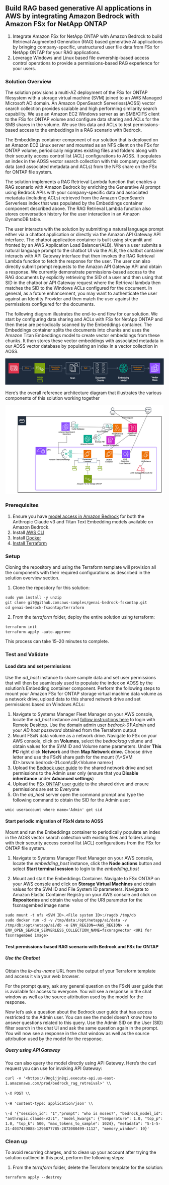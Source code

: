 ## Build RAG based generative AI applications in AWS by integrating Amazon Bedrock with Amazon FSx for NetApp ONTAP

1. Integrate Amazon FSx for NetApp ONTAP with Amazon Bedrock to build Retrieval Augmented Generation (RAG) based generative AI applications by bringing company-specific, unstructured user file data from FSx for NetApp ONTAP for your RAG applications.
2. Leverage Windows and Linux based file ownership-based access control operations to provide a permissions-based RAG experience for your users.

### Solution Overview

The solution provisions a multi-AZ deployment of the FSx for ONTAP filesystem with a storage virtual machine (SVM) joined to an AWS Managed Microsoft AD domain. An Amazon OpenSearch Serverless(AOSS) vector search collection provides scalable and high performing similarity search capability. We use an Amazon EC2 Windows server as an SMB/CIFS client to the FSx for ONTAP volume and configure data sharing and ACLs for the SMB shares in the volume. We use this data and ACLs to test permissions-based access to the embeddings in a RAG scenario with Bedrock.

The Embeddings container component of our solution that is deployed on an Amazon EC2 Linux server and mounted as an NFS client on the FSx for ONTAP volume, periodically migrates existing files and folders along with their security access control list (ACL) configurations to AOSS. It populates an index in the AOSS vector search collection with this company specific data (and associated metadata and ACLs) from the NFS share on the FSx for ONTAP file system.

The solution implements a RAG Retrieval Lambda function that enables a RAG scenario with Amazon Bedrock by enriching the Generative AI prompt using Bedrock APIs with your company-specific data and associated metadata (including ACLs) retrieved from the Amazon OpenSearch Serverless index that was populated by the Embeddings container component described above. The RAG Retrieval Lambda function also stores conversation history for the user interaction in an Amazon DynamoDB table.

The user interacts with the solution by submitting a natural language prompt either via a chatbot application or directly via the Amazon API Gateway API interface. The chatbot application container is built using streamlit and fronted by an AWS Application Load Balancer(ALB). When a user submits a natural language prompt to the chatbot UI via the ALB, the chatbot container interacts with API Gateway interface that then invokes the RAG Retrieval Lambda function to fetch the response for the user. The user can also directly submit prompt requests to the Amazon API Gateway API and obtain a response. We currently demonstrate permissions-based access to the RAG documents by explicitly retrieving the SID of a user and then using that SID in the chatbot or API Gateway request where the Retrieval lambda then matches the SID to the Windows ACLs configured for the document. In general, as a future enhancement, you may want to authenticate the user against an Identity Provider and then match the user against the permissions configured for the documents.

The following diagram illustrates the end-to-end flow for our solution. We start by configuring data sharing and ACLs with FSx for NetApp ONTAP and then these are periodically scanned by the Embeddings container. The Embeddings container splits the documents into chunks and uses the Amazon Titan Embeddings model to create vector embeddings from these chunks. It then stores these vector embeddings with associated metadata in our AOSS vector database by populating an index in a vector collection in AOSS.

![Embedding Flow](/images/flow-arch.png)

Here’s the overall reference architecture diagram that illustrates the various components of this solution working together

![Reference Architecture](/images/solution-arch.png)

### Prerequisites

1. Ensure you have [model access in Amazon Bedrock](https://docs.aws.amazon.com/bedrock/latest/userguide/model-access.html) for both the Anthropic Claude v3 and Titan Text Embedding models available on Amazon Bedrock.
2. Install [AWS CLI](https://aws.amazon.com/cli)
3. Install [Docker](https://docs.docker.com/engine/install/)
4. [Install Terraform](https://learn.hashicorp.com/tutorials/terraform/install-cli)

### Setup

Cloning the repository and using the Terraform template will provision all the components with their required configurations as described in the solution overview section.

1. Clone the repository for this solution:
```
sudo yum install -y unzip
git clone git@github.com:aws-samples/genai-bedrock-fsxontap.git
cd genai-bedrock-fsxontap/terraform
```
2. From the _terraform_ folder, deploy the entire solution using terraform:
```
terraform init
terraform apply -auto-approve
```
This process can take 15–20 minutes to complete.

### Test and Validate

#### Load data and set permissions

Use the _ad_host_ instance to share sample data and set user permissions that will then be seamlessly used to populate the index on AOSS by the solution’s Embedding container component. Perform the following steps to mount your Amazon FSx for ONTAP storage virtual machine data volume as a network drive, upload data to this shared network drive and set permissions based on Windows ACLs:

1. Navigate to Systems Manager Fleet Manager on your AWS console, locate the  _ad_host_ instance and [follow instructions here](https://docs.aws.amazon.com/systems-manager/latest/userguide/fleet-rdp.html#fleet-rdp-connect-to-node) to login with Remote Desktop. Use the domain admin user _bedrock-01\\Admin_ and your _AD host password_ obtained from the Terraform output
2. Mount FSxN data volume as a network drive. Navigate to FSx on your AWS console, click on **Volumes**, select the *bedrockrag* volume and obtain values for the SVM ID and Volume name parameters. Under **This PC** right click **Network** and then **Map Network drive.** Choose drive letter and use the FSxN share path for the mount (\\\\&lt;SVM ID&gt;.brsvm.bedrock-01.com\\c$\\&lt;Volume name&gt;)
3. Upload the [Bedrock user guide](https://docs.aws.amazon.com/pdfs/bedrock/latest/userguide/bedrock-ug.pdf) to the shared network drive and set permissions to the Admin user only (ensure that you **Disable inheritance** under **Advanced settings**)
4. Upload the [FSx ONTAP user guide](https://docs.aws.amazon.com/pdfs/fsx/latest/ONTAPGuide/ONTAPGuide.pdf#getting-started) to the shared drive and ensure permissions are set to Everyone
5. On the _ad_host_ server open the command prompt and type the following command to obtain the SID for the Admin user:
```
wmic useraccount where name='Admin' get sid
```

#### Start periodic migration of FSxN data to AOSS

Mount and run the Embeddings container to periodically populate an index in the AOSS vector search collection with existing files and folders along with their security access control list (ACL) configurations from the FSx for ONTAP file system.

1. Navigate to Systems Manager Fleet Manager on your AWS console, locate the  _embedding_host_ instance, click the **Node actions** button and select **Start terminal session** to login to the _embedding_host_

2. Mount and start the Embeddings Container. Navigate to FSx ONTAP on your AWS console and click on **Storage Virtual Machines** and obtain values for the SVM ID and File System ID parameters. Navigate to Amazon Elastic Container Registry on your AWS console and click on **Repositories** and obtain the value of the URI parameter for the fsxnragembed image name

```
sudo mount -t nfs <SVM ID>.<File system ID>:/ragdb /tmp/db
sudo docker run -d -v /tmp/data:/opt/netapp/ai/data -v /tmp/db:/opt/netapp/ai/db -e ENV_REGION=<AWS_REGION> -e ENV_OPEN_SEARCH_SERVERLESS_COLLECTION_NAME=fsxnragvector <URI for fsxnragembed image>
```
#### Test permissions-based RAG scenario with Bedrock and FSx for ONTAP

##### Use the Chatbot

Obtain the _lb-dns-name_ URL from the output of your Terraform template and access it via your web browser.

For the prompt query, ask any general question on the FSxN user guide that is available for access to everyone. You will see a response in the chat window as well as the source attribution used by the model for the response.

Now let’s ask a question about the Bedrock user guide that has access restricted to the Admin user. You can see the model doesn’t know how to answer questions related to this query. Use the Admin SID on the User (SID) filter search in the chat UI and ask the same question again in the prompt. You will now see a response in the chat window as well as the source attribution used by the model for the response.

##### Query using API Gateway

You can also query the model directly using API Gateway. Here’s the curl request you can use for invoking API Gateway:
```
curl -v '<https://9ng1jjn8qi.execute-api.us-east-1.amazonaws.com/prod/bedrock_rag_retreival>' \\

\-X POST \\

\-H 'content-type: application/json' \\

\-d '{"session_id": "1","prompt": "who is moses?", "bedrock_model_id": "anthropic.claude-v2:1", "model_kwargs": {"temperature": 1.0, "top_p": 1.0, "top_k": 500, "max_tokens_to_sample": 1024}, "metadata": "S-1-5-21-4037439088-1296877785-2872080499-1112", "memory_window": 10}'
```
### Clean up

To avoid recurring charges, and to clean up your account after trying the solution outlined in this post, perform the following steps:

1. From the _terraform_ folder, delete the Terraform template for the solution:
```
terraform apply --destroy
```